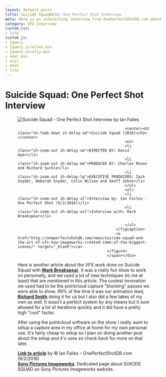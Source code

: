 ```yaml
---
layout: default_posts
title: Suicide Squad&#58; One Perfect Shot Interview
meta: Here is an interesting interview from OnePerfectShotDB.com about the VFX work done on Suicide Squad and some new interesting techniques. 
category: VFX Interview
custom_css:
- lity
custom_js:
- jquery
- jquery.scrollex.min
- jquery.scrolly.min
- skel.min
- util
- main
- lity
---
```


<h1 class="major">Suicide Squad: One Perfect Shot Interview</h1>

<div><span class="image"><figure class="imghvr-strip-shutter-up"><img src="http://oneperfectshotdb.com/wp-content/uploads/2016/09/suicide_squad_background2_0.jpg" alt="Suicide Squad - One Perfect Shot Interview by Ian Failes" />
                                                <figcaption>
                                                    
                                                    <center><h2 class="ih-fade-down ih-delay-sm">Suicide Squad (2016)</h2></center>
                                                    <ul>
                                                    <li class="ih-zoom-out ih-delay-sm">DIRECTED BY: David Ayer</li>
                                                    <li class="ih-zoom-out ih-delay-md">PRODUCED BY: Charles Roven and Richard Suckle</li>
                                                    <li class="ih-zoom-out ih-delay-lg">EXECUTIVE PRODUCERS: Zack Snyder, Deborah Snyder, Colin Wilson and Geoff Johns</li>                       
                                                    </ul>                                        
                                                    <ul>
                                                    <li class="ih-zoom-out ih-delay-xl">Interview by: Ian Failes - One Perfect Shot (9/2/2016)</li>
                                                    <li class="ih-zoom-out ih-delay-xxl">Interview with: Mark Breakspear</li>
                                                    
                                                    </ul>
                                                </figcaption>
                                                <a href="http://oneperfectshotdb.com/news/suicide-squad-and-the-art-of-vfx-how-imageworks-created-some-of-the-biggest-scenes/" target="_blank"></a>
                                            </figure>
                                            </span></div>

Here is another article about the VFX work done on Suicide Squad with **[Mark Breakspear](http://www.imdb.com/name/nm0106421/)**. It was a really fun show to work on personally, and we used a lot of new techniques (to me at least) that are mentioned in this article. 
The coolest innovation we used had to be the pointcloud capture "blocking" passes we were able to show. 99% of the time it was our animation lead, **[Richard Smith](http://www.imdb.com/name/nm2242449/)** doing it for us but I also did a few takes of my own as well. It wasn't a perfect system by any means but it sure allowed for a lot of iterations quickly and it did have a pretty high "cool" factor.  

After using the pointcloud software on the show I really want to setup a capture area in my office at home for my own personal use. It's fairly cheap to setup so I plan on doing another post about the setup and it's uses so check back for more on that later.






**[Link to article](http://oneperfectshotdb.com/news/suicide-squad-and-the-art-of-vfx-how-imageworks-created-some-of-the-biggest-scenes/)** by © Ian Failes – OnePerfectShotDB.com (9/2/2016)  
**[Sony Pictures Imageworks](http://imageworks.com/shows.php?p=current-shows&s=suicidesquad)**: Dedicated page about SUICIDE SQUAD on Sony Pictures Imageworks website.
